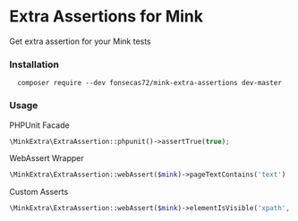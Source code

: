 # Extra Assertions for Mink

Get extra assertion for your Mink tests

### Installation

```
  composer require --dev fonsecas72/mink-extra-assertions dev-master
```

### Usage


PHPUnit Facade

```php
\MinkExtra\ExtraAssertion::phpunit()->assertTrue(true);
```

WebAssert Wrapper

```php
\MinkExtra\ExtraAssertion::webAssert($mink)->pageTextContains('text')
```

Custom Asserts

```php
\MinkExtra\ExtraAssertion::webAssert($mink)->elementIsVisible('xpath', 'xpath');

```
